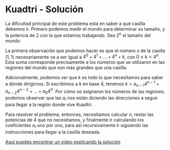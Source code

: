 # Kuadtri - Solución

La dificultad principal de este problema está en saber a qué casilla debemos ir. Primero podemos
medir el mundo para determinar su tamaño, y la potencia de $2$ con la que estamos trabajando. Sea $2^n$
el tamaño del mundo.

La primera observación que podemos hacer es que el número $x$ de la casilla $(1,1)$ necesariamente
va a ser igual a $4^0 + 4^1 + \ldots + 4^n + k$, con $0 \leq k < 4^n$. Esta suma corresponde precisamente
a los números que se utilizaron en las regiones del mundo que son más grandes que una casilla.

Adicionalmente, podemos ver que $k$ es todo lo que necesitamos para saber a dónde dirigirnos. Si escribimos
a $k$ en base $4$, tenemos $k = a_{n-1} 4^{n-1} + a_{n-2} 4^{n-2} + \ldots + a_0 4^0$. Por cómo se asignaron
los números de las regiones, podemos observar que las $a_i$ nos están diciendo las direcciones a seguir para
llegar a la región donde vive Kuadtri.

Para resolver el problema, entonces, necesitamos calcular $n$, restar las potencias de $4$ que no necesitamos,
y finalmente ir calculando los coeficientes $a_i$ uno por uno, para así recursivamente ir siguiendo las
instrucciones para llegar a la casilla deseada.

[Aquí puedes encontrar un video explicando la solución](https://www.youtube.com/watch?v=5K3bqaRNjy4)
